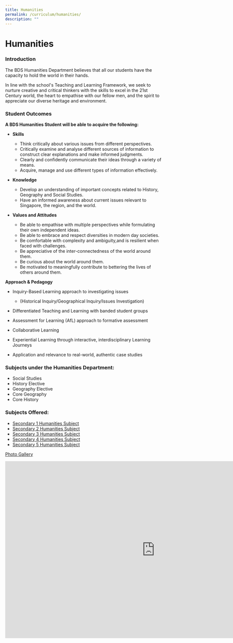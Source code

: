 ```yaml
---
title: Humanities
permalink: /curriculum/humanities/
description: ""
---
```

Humanities
==========

### Introduction

The BDS Humanities Department believes that all our students have the capacity to hold the world in their hands. &nbsp;  

  

In line with the school's Teaching and Learning Framework, we seek to nurture creative and critical thinkers with the skills to excel in the 21st Century world, the heart to empathise with our fellow men, and the spirit to appreciate our diverse heritage and environment.

### Student Outcomes 

<b>A BDS Humanities Student will be able to acquire the following:</b> 

*   <b>Skills</b>   
    *   Think critically about various issues from different perspectives.&nbsp;
    *   Critically examine and analyse different sources of information to construct clear explanations and make informed judgments. &nbsp; &nbsp; &nbsp;
    *   Clearly and confidently communicate their ideas through a variety of means. &nbsp; &nbsp; &nbsp;&nbsp;
    *   Acquire, manage and use different types of information effectively.&nbsp;<br>

*   <b>Knowledge</b>

    *   Develop an understanding of important concepts related to History, Geography and Social Studies.&nbsp;
    *   Have an informed awareness about current issues relevant to Singapore, the region, and the world.&nbsp;<br>

*   <b>Values and Attitudes</b>

    *   Be able to empathise with multiple perspectives while formulating their own independent ideas.
    *   Be able to embrace and respect diversities in modern day societies.&nbsp;
    *   Be comfortable with complexity and ambiguity,and is resilient when faced with challenges.&nbsp;
    *   Be appreciative of the inter-connectedness of the world around them.&nbsp;
    *   Be curious about the world around them.&nbsp;
    *   Be motivated to meaningfully contribute to bettering the lives of others around them.



<b>Approach &amp; Pedagogy</b>

*   Inquiry-Based Learning approach to investigating issues&nbsp;

    *   (Historical Inquiry/Geographical Inquiry/Issues Investigation)
*   Differentiated Teaching and Learning with banded student groups &nbsp; &nbsp; &nbsp;
*   Assessment for Learning (AfL) approach to formative assessment &nbsp; &nbsp; &nbsp;&nbsp;
*   Collaborative Learning &nbsp; &nbsp; &nbsp;&nbsp;
*   Experiential Learning through interactive, interdisciplinary Learning Journeys &nbsp; &nbsp; &nbsp;
*   Application and relevance to real-world, authentic case studies

### Subjects under the Humanities Department:

* Social Studies
* History Elective
* Geography Elective 
* Core Geography
* Core History


### Subjects Offered:
* [Secondary 1 Humanities Subject](/files/Humanities/Secondary%201%20Humanities%20Subjects.pdf)
* [Secondary 2 Humanities Subject](/files/Humanities/Secondary%202%20Humanities%20Subjects.pdf)
* [Secondary 3 Humanities Subject](/files/Humanities/Secondary%203%20Humanities%20Subjects.pdf)
* [Secondary 4 Humanities Subject](/files/Humanities/Secondary%204%20Humanities%20Subjects.pdf)
* [Secondary 5 Humanities Subject](/files/Humanities/Secondary%205%20Humanities%20Subjects.pdf)

[Photo Gallery](/files/Photo%20Gallery_v22-min.pdf)

<iframe allowfullscreen="true" height="569" width="960" frameborder="0" src="https://docs.google.com/presentation/d/e/2PACX-1vQgH16kuNNTLkYY-OyluXuakUrrZqfPZ_K4-DOka3ycNklyNFggbg7PCRG9guxsoUYLitAXwN5zIyRn/embed?start=false&amp;loop=false&amp;delayms=5000"></iframe>